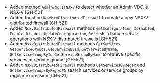 * Added method `AdminVdc.IsNsxv` to detect whether an Admin VDC is NSX-V [GH-521]
* Added function `NewNsxvDistributedFirewall` to create a new NSX-V distributed firewall [GH-521]
* Added `NsxvDistributedFirewall` methods `GetConfiguration`, `IsEnabled`, `Enable`, `Disable`, `UpdateConfiguration`, `Refresh` to handle CRUD operations with NSX-V distributed firewalls [GH-521]
* Added `NsxvDistributedFirewall` methods `GetServices`, `GetServiceGroups`, `GetServiceById`, `GetServiceByName`, `GetServiceGroupById`, `GetServiceGroupByName` to retrieve specific services or service groups [GH-521]
* Added `NsxvDistributedFirewall` methods `GetServicesByRegex` and `GetServiceGroupsByRegex` to search services or service groups by regular expression [GH-521]
